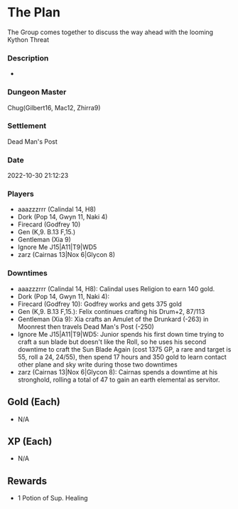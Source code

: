 # The Plan
The Group comes together to discuss the way ahead with the looming Kython Threat
### Description
-
### Dungeon Master
Chug(Gilbert16, Mac12, Zhirra9)
### Settlement
Dead Man's Post
### Date
2022-10-30 21:12:23
### Players
* aaazzzrrr (Calindal 14, H8)
* Dork (Pop 14, Gwyn 11, Naki 4)
* Firecard (Godfrey 10)
* Gen (K,9. B.13 F,15.)
* Gentleman (Xia 9)
* Ignore Me J15|A11|T9|WD5
* zarz (Cairnas 13|Nox 6|Glycon 8)
### Downtimes
* aaazzzrrr (Calindal 14, H8): Calindal uses Religion to earn 140 gold.
* Dork (Pop 14, Gwyn 11, Naki 4): 
* Firecard (Godfrey 10): Godfrey works  and gets 375 gold
* Gen (K,9. B.13 F,15.): Felix continues crafting his Drum+2, 87/113
* Gentleman (Xia 9): Xia crafts an Amulet of the Drunkard (-263) in Moonrest then travels Dead Man's Post (-250)
* Ignore Me J15|A11|T9|WD5: Junior spends his first down time trying to craft a sun blade but doesn't like the Roll, so he uses his second downtime to craft the Sun Blade Again (cost 1375 GP, a rare and target is 55, roll a 24, 24/55), then spend 17 hours and 350 gold to learn contact other plane and sky write during those two downtimes
* zarz (Cairnas 13|Nox 6|Glycon 8): Cairnas spends a downtime at his stronghold, rolling a total of 47 to gain an earth elemental as servitor.
## Gold (Each)
* N/A
## XP (Each)
* N/A
## Rewards
* 1 Potion of Sup. Healing
